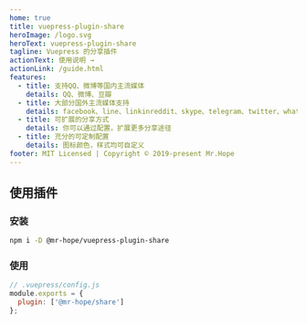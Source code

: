 ```yaml
---
home: true
title: vuepress-plugin-share
heroImage: /logo.svg
heroText: vuepress-plugin-share
tagline: Vuepress 的分享插件
actionText: 使用说明 →
actionLink: /guide.html
features:
  - title: 支持QQ、微博等国内主流媒体
    details: QQ、微博、豆瓣
  - title: 大部分国外主流媒体支持
    details: facebook、line、linkinreddit、skype、telegram、twitter、whatsapp
  - title: 可扩展的分享方式
    details: 你可以通过配置，扩展更多分享途径
  - title: 充分的可定制配置
    details: 图标颜色，样式均可自定义
footer: MIT Licensed | Copyright © 2019-present Mr.Hope
---
```


## 使用插件

### 安装

```bash
npm i -D @mr-hope/vuepress-plugin-share
```

### 使用

```js
// .vuepress/config.js
module.exports = {
  plugin: ['@mr-hope/share']
};
```

